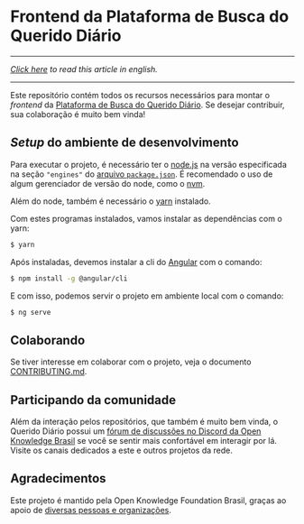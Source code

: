 # Frontend da Plataforma de Busca do Querido Diário

______________________________________

_[Click here](languages/en-US/README.md) to read this article in english._
______________________________________

Este repositório contém todos os recursos necessários para montar o *frontend*
da [Plataforma de Busca do Querido Diário](https://queridodiario.ok.org.br/).
Se desejar contribuir, sua colaboração é muito bem vinda!

## *Setup* do ambiente de desenvolvimento

Para executar o projeto, é necessário ter o [node.js](https://nodejs.org/) na
versão especificada na seção `"engines"` do
[arquivo `package.json`](package.json). É recomendado o uso de algum
gerenciador de versão do node, como o [nvm](https://github.com/nvm-sh/nvm).

Além do node, também é necessário o [yarn](https://yarnpkg.com/) instalado.

Com estes programas instalados, vamos instalar as dependências com o yarn:

```sh
$ yarn
```

Após instaladas, devemos instalar a cli do [Angular](https://angular.io/) com o
comando:

```sh
$ npm install -g @angular/cli
```

E com isso, podemos servir o projeto em ambiente local com o comando:

```sh
$ ng serve
```

## Colaborando

Se tiver interesse em colaborar com o projeto, veja o documento
[CONTRIBUTING.md](CONTRIBUTING.md).

## Participando da comunidade

Além da interação pelos repositórios, que também é muito bem vinda, o
Querido Diário possui um
[fórum de discussões no Discord da Open Knowledge Brasil](https://discord.com/invite/nDc9p4drm4)
se você se sentir mais confortável em interagir por lá. Visite os canais
dedicados a este e outros projetos da rede.

## Agradecimentos

Este projeto é mantido pela Open Knowledge Foundation Brasil, graças ao apoio de
[diversas pessoas e organizações](https://queridodiario.ok.org.br/apoie#quem-apoia).

